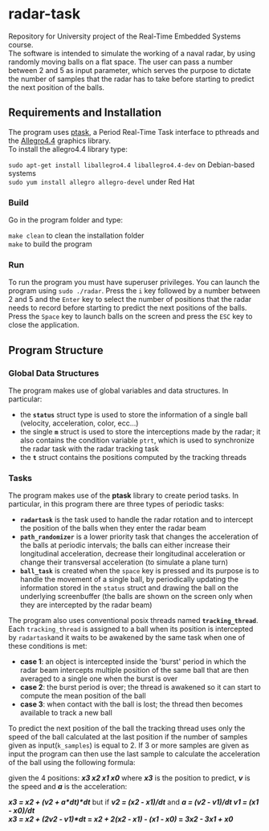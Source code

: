 # radar-task
Repository for University project of the Real-Time Embedded Systems course.  
The software is intended to simulate the working of a naval radar, by using randomly moving balls on a flat space. The
user can pass a number between 2 and 5 as input parameter, which serves the purpose to dictate the number of samples that the
radar has to take before starting to predict the next position of the balls.

## Requirements and Installation
The program uses [ptask](https://github.com/glipari/ptask), a Period Real-Time Task interface to pthreads and the
[Allegro4.4](https://liballeg.org/index.html) graphics library.  
To install the allegro4.4 library type:  

`sudo apt-get install liballegro4.4 liballegro4.4-dev` on Debian-based systems  
`sudo yum install allegro allegro‐devel` under Red Hat  

### Build
Go in the program folder and type:  

`make clean` to clean the installation folder  
`make` to build the program  

### Run
To run the program you must have superuser privileges. You can launch the program using `sudo ./radar`.
Press the `i` key followed by a number between 2 and 5 and the `Enter` key to select the number of positions that the radar
needs to record before starting to predict the next positions of the balls. Press the `Space` key to launch balls on the
screen and press the `ESC` key to close the application.

## Program Structure  
### Global Data Structures
The program makes use of global variables and data structures. In particular:

* the **`status`** struct type is used to store the information of a single ball (velocity, acceleration, color, ecc...)
* the single **`m`** struct is used to store the interceptions made by the radar; it also contains the condition variable
  `ptrt`, which is used to synchronize the radar task with the radar tracking task
* the **`t`** struct contains the positions computed by the tracking threads

### Tasks
The program makes use of the **ptask** library to create period tasks. In particular, in this program there are three types
of periodic tasks:

* **`radartask`** is the task used to handle the radar rotation and to intercept the position of the balls when they enter
the radar beam
* **`path_randomizer`** is a lower priority task that changes the acceleration of the balls at periodic intervals; the balls
can either increase their longitudinal acceleration, decrease their longitudinal acceleration or change their transversal acceleration (to simulate a plane turn)
* **`ball_task`** is created when the `space` key is pressed and its purpose is to handle the movement of a single ball, by
periodically updating the information stored in the `status` struct and drawing the ball on the underlying screenbuffer (the balls are shown on the screen only when they are intercepted by the radar beam)

The program also uses conventional posix threads named **`tracking_thread`**. Each `tracking_thread` is assigned to a ball
when its position is intercepted by `radartask`and it waits to be awakened by the same task when one of these conditions is
met:

* **case 1**: an object is intercepted inside the 'burst' period in which the radar beam intercepts multiple position of the same ball that are then averaged to a single one when the burst is over
* **case 2**: the burst period is over; the thread is awakened so it can start to compute the mean position of the ball
* **case 3**: when contact with the ball is lost; the thread then becomes available to track a new ball

To predict the next position of the ball the tracking thread uses only the speed of the ball calculated at the last position
if the number of samples given as input(`k_samples`) is equal to 2. If 3 or more samples are given as input the program
can then use the last sample to calculate the acceleration of the ball using the following formula:

given the 4 positions: **_x3 x2 x1 x0_** where **_x3_** is the position to predict, _**v**_ is the speed and _**a**_ is the
acceleration:

**_x3 = x2 + (v2 + a*dt)*dt_**    but if **_v2 = (x2 - x1)/dt_**  and **_a = (v2 - v1)/dt_  _v1 = (x1 - x0)/dt_**  
**_x3 = x2 + (2v2 - v1)*dt_ = _x2 + 2(x2 - x1) - (x1 - x0)_ = _3*x2 - 3*x1 + x0_** 
